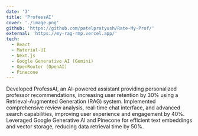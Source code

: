 ```yaml
---
date: '3'
title: 'ProfessAI'
cover: './image.png'
github: 'https://github.com/patelpratyush/Rate-My-Prof/'
external: 'https://my-rag-rmp.vercel.app/'
tech:
  - React
  - Material-UI
  - Next.js
  - Google Generative AI (Gemini)
  - OpenRouter (OpenAI)
  - Pinecone
---
```


Developed ProfessAI, an AI-powered assistant providing personalized professor recommendations, increasing user retention by 30% using a Retrieval-Augmented Generation (RAG) system. Implemented comprehensive review analysis, real-time chat interface, and advanced search capabilities,
improving user experience and engagement by 40%. Leveraged Google Generative AI and Pinecone for efficient text embeddings and vector storage, reducing data retrieval time by 50%.
